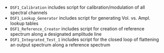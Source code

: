 - `DSF1_Calibration` includes script for calibration/modulation of all spectral channels
- `DSF1_Lookup_Generator` includes script for generating Vol. vs. Ampl. lookup tables
- `DSF1_Reference_Creator` includes script for creation of reference spectrum along a designated amplitude line
- `DSF1_Integrated_Test_1` includes script for the closed loop of flattening an output spectrum along a reference spectrum
